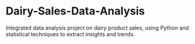 # Dairy-Sales-Data-Analysis
Integrated data analysis project on dairy product sales, using Python and statistical techniques to extract insights and trends.
